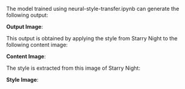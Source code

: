 The model trained using neural-style-transfer.ipynb can generate the following output:

<b>Output Image</b>:


This output is obtained by applying the style from Starry Night to the following content image:

<b>Content Image</b>:

The style is extracted from this image of Starry Night:

<b>Style Image</b>:


